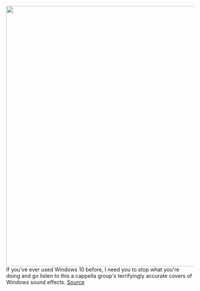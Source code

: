 <img src='https://cdn.vox-cdn.com/thumbor/7mh79e3Y7nn3wUDIMO5tsPrkN3c=/0x0:1912x904/1200x800/filters:focal(804x300:1108x604)/cdn.vox-cdn.com/uploads/chorus_image/image/68729241/windows.0.png' width='700px' /><br/>
If you've ever used Windows 10 before, I need you to stop what you're doing and go listen to this a cappella group's terrifyingly accurate covers of Windows sound effects.
<a href='https://www.theverge.com/22252590/maytree-a-cappella-group-windows-10-singing'> Source <a/>